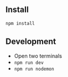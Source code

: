 ## Install

`npm install`


## Development

- Open two terminals
- `npm run dev`
- `npm run nodemon`
